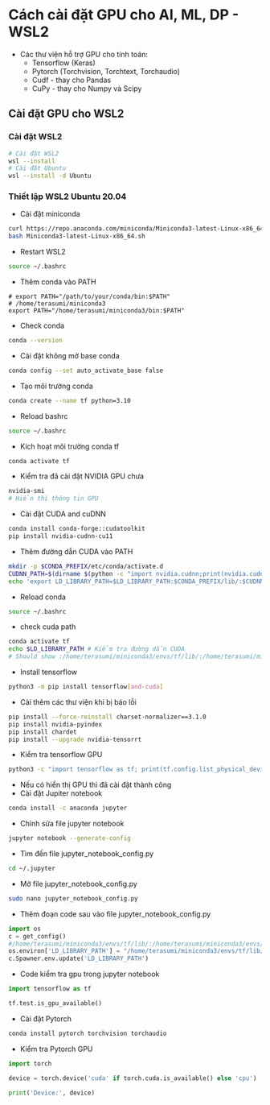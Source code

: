 # Cách cài đặt GPU cho AI, ML, DP  - WSL2
- Các thư viện hỗ trợ GPU cho tính toán:
  - Tensorflow (Keras)
  - Pytorch (Torchvision, Torchtext, Torchaudio)
  - Cudf - thay cho Pandas
  - CuPy - thay cho Numpy và Scipy


## Cài đặt GPU cho WSL2
### Cài đặt WSL2
```bash
# Cài đặt WSL2
wsl --install
# Cài đặt Ubuntu
wsl --install -d Ubuntu
```

### Thiết lập WSL2 Ubuntu 20.04
- Cài đặt miniconda
```bash
curl https://repo.anaconda.com/miniconda/Miniconda3-latest-Linux-x86_64.sh -o Miniconda3-latest-Linux-x86_64.sh
bash Miniconda3-latest-Linux-x86_64.sh
```

- Restart WSL2
```bash
source ~/.bashrc
```

- Thêm conda vào PATH
```
# export PATH="/path/to/your/conda/bin:$PATH"
# /home/terasumi/miniconda3
export PATH="/home/terasumi/miniconda3/bin:$PATH"
```
- Check conda
```bash
conda --version
```


- Cài đặt không mở base conda
```bash
conda config --set auto_activate_base false
```

- Tạo môi trường conda
```bash
conda create --name tf python=3.10
```

- Reload bashrc
```bash
source ~/.bashrc
```

- Kích hoạt môi trường conda tf
```bash
conda activate tf
```
- Kiểm tra đã cài đặt NVIDIA GPU chưa
```bash
nvidia-smi
# Hiển thị thông tin GPU
```

- Cài đặt CUDA and cuDNN
```bash
conda install conda-forge::cudatoolkit
pip install nvidia-cudnn-cu11
```

- Thêm đường dẫn CUDA vào PATH

[//]: # (&#40;export PATH=/usr/local/cuda-11.8/bin${PATH:+:${PATH}}&#41;)

[//]: # (&#40;export LD_LIBRARY_PATH=/usr/local/cuda-11.8/lib64${LD_LIBRARY_PATH:+:${LD_LIBRARY_PATH}}&#41;)


```bash
mkdir -p $CONDA_PREFIX/etc/conda/activate.d
CUDNN_PATH=$(dirname $(python -c "import nvidia.cudnn;print(nvidia.cudnn.__file__)"))
echo 'export LD_LIBRARY_PATH=$LD_LIBRARY_PATH:$CONDA_PREFIX/lib/:$CUDNN_PATH/lib' > $CONDA_PREFIX/etc/conda/activate.d/env_vars.sh
```
- Reload conda
```bash
source ~/.bashrc
```

- check cuda path
```bash
conda activate tf
echo $LD_LIBRARY_PATH # Kiểm tra đường dẫn CUDA
# Should show :/home/terasumi/miniconda3/envs/tf/lib/:/home/terasumi/miniconda3/envs/tf/lib/python3.10/site-packages/nvidia/cudnn/lib
```

- Install tensorflow
```bash
python3 -m pip install tensorflow[and-cuda]
```
- Cài thêm các thư viện khi bị báo lỗi
```bash
pip install --force-reinstall charset-normalizer==3.1.0
pip install nvidia-pyindex
pip install chardet
pip install --upgrade nvidia-tensorrt
```

- Kiểm tra tensorflow GPU
```bash
python3 -c "import tensorflow as tf; print(tf.config.list_physical_devices('GPU'))"
```
- Nếu có hiển thị GPU thì đã cài đặt thành công
- Cài đặt Jupiter notebook

```bash
conda install -c anaconda jupyter
```
 - Chỉnh sửa file jupyter notebook
```bash
jupyter notebook --generate-config
```
 - Tìm đến file jupyter_notebook_config.py
```bash
cd ~/.jupyter
```

- Mở file jupyter_notebook_config.py
```bash
sudo nano jupyter_notebook_config.py
```

 - Thêm đoạn code sau vào file jupyter_notebook_config.py
```python
import os
c = get_config()
#/home/terasumi/miniconda3/envs/tf/lib/:/home/terasumi/miniconda3/envs/tf/lib/python3.10/site-packages/nvidia/cudnn/lib
os.environ['LD_LIBRARY_PATH'] = "/home/terasumi/miniconda3/envs/tf/lib/:/home/terasumi/miniconda3/envs/tf/lib/python3.10/site-packages/nvidia/cudnn/lib"
c.Spawner.env.update('LD_LIBRARY_PATH')
```

 - Code kiểm tra gpu trong jupyter notebook
```python
import tensorflow as tf

tf.test.is_gpu_available()
```

- Cài đặt Pytorch
```bash
conda install pytorch torchvision torchaudio
```
- Kiểm tra Pytorch GPU
```python
import torch

device = torch.device('cuda' if torch.cuda.is_available() else 'cpu')

print('Device:', device)
```